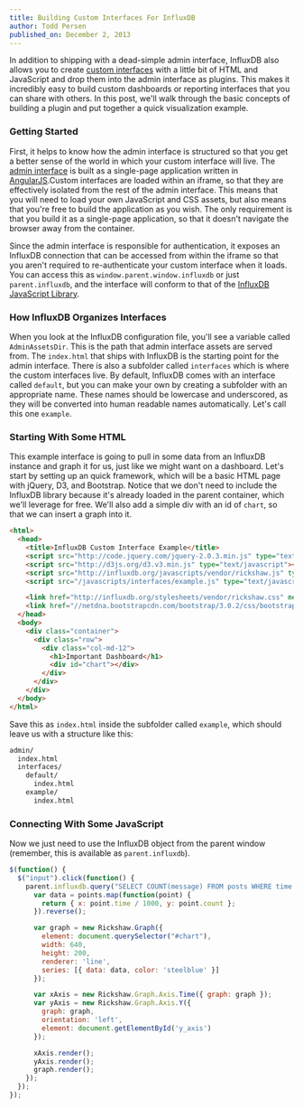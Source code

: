 ```yaml
---
title: Building Custom Interfaces For InfluxDB
author: Todd Persen
published_on: December 2, 2013
---
```


In addition to shipping with a dead-simple admin interface, InfluxDB also allows you to create [custom interfaces](/docs/interfaces/custom.html) with a little bit of HTML and JavaScript and drop them into the admin interface as plugins. This makes it incredibly easy to build custom dashboards or reporting interfaces that you can share with others. In this post, we'll walk through the basic concepts of building a plugin and put together a quick visualization example.

### Getting Started

First, it helps to know how the admin interface is structured so that you get a better sense of the world in which your custom interface will live. The [admin interface](https://github.com/influxdb/influxdb-admin) is built as a single-page application written in [AngularJS](http://angularjs.org/).Custom interfaces are loaded within an iframe, so that they are effectively isolated from the rest of the admin interface. This means that you will need to load your own JavaScript and CSS assets, but also means that you're free to build the application as you wish. The only requirement is that you build it as a single-page application, so that it doesn't navigate the browser away from the container.

Since the admin interface is responsible for authentication, it exposes an InfluxDB connection that can be accessed from within the iframe so that you aren't required to re-authenticate your custom interface when it loads. You can access this as `window.parent.window.influxdb` or just `parent.influxdb`, and the interface will conform to that of the [InfluxDB JavaScript Library](/docs/libraries/javascript.html).

### How InfluxDB Organizes Interfaces

When you look at the InfluxDB configuration file, you'll see a variable called `AdminAssetsDir`. This is the path that admin interface assets are served from. The `index.html` that ships with InfluxDB is the starting point for the admin interface. There is also a subfolder called `interfaces` which is where the custom interfaces live. By default, InfluxDB comes with an interface called `default`, but you can make your own by creating a subfolder with an appropriate name. These names should be lowercase and underscored, as they will be converted into human readable names automatically. Let's call this one `example`.

### Starting With Some HTML

This example interface is going to pull in some data from an InfluxDB instance and graph it for us, just like we might want on a dashboard. Let's start by setting up an quick framework, which will be a basic HTML page with jQuery, D3, and Bootstrap. Notice that we don't need to include the InfluxDB library because it's already loaded in the parent container, which we'll leverage for free. We'll also add a simple div with an id of `chart`, so that we can insert a graph into it.

```html
<html>
  <head>
    <title>InfluxDB Custom Interface Example</title>
    <script src="http://code.jquery.com/jquery-2.0.3.min.js" type="text/javascript"></script>
    <script src="http://d3js.org/d3.v3.min.js" type="text/javascript"></script>
    <script src="http://influxdb.org/javascripts/vendor/rickshaw.js" type="text/javascript"></script>
    <script src="/javascripts/interfaces/example.js" type="text/javascript"></script>

    <link href="http://influxdb.org/stylesheets/vendor/rickshaw.css" media="screen" rel="stylesheet" type="text/css">
    <link href="//netdna.bootstrapcdn.com/bootstrap/3.0.2/css/bootstrap.min.css" media="screen" rel="stylesheet" type="text/css">
  </head>
  <body>
    <div class="container">
      <div class="row">
        <div class="col-md-12">
          <h1>Important Dashboard</h1>
          <div id="chart"></div>
        </div>
      </div>
    </div>
  </body>
</html>
```

Save this as `index.html` inside the subfolder called `example`, which should leave us with a structure like this:

```bash
admin/
  index.html
  interfaces/
    default/
      index.html
    example/
      index.html
```

### Connecting With Some JavaScript

Now we just need to use the InfluxDB object from the parent window (remember, this is available as `parent.influxdb`).

```javascript
$(function() {
  $("input").click(function() {
    parent.influxdb.query("SELECT COUNT(message) FROM posts WHERE time > now() - 365d GROUP BY time(24h);", function(points) {
      var data = points.map(function(point) {
        return { x: point.time / 1000, y: point.count };
      }).reverse();

      var graph = new Rickshaw.Graph({
        element: document.querySelector("#chart"),
        width: 640,
        height: 200,
        renderer: 'line',
        series: [{ data: data, color: 'steelblue' }]
      });

      var xAxis = new Rickshaw.Graph.Axis.Time({ graph: graph });
      var yAxis = new Rickshaw.Graph.Axis.Y({
        graph: graph,
        orientation: 'left',
        element: document.getElementById('y_axis')
      });

      xAxis.render();
      yAxis.render();
      graph.render();
    });
  });
});
```
